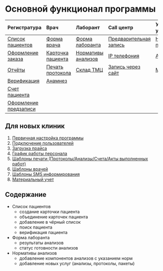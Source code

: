 # Основной функционал программы

| Регистратура       | Врач              | Лаборант            | Call центр             | Управленченский учёт       |
|:------------------|:------------------|:--------------------|:-----------------------|:-----------------------------|
| <a href="./PatientList">Список пациентов</a>  | <a href="./Doctor">Форма врача</a>       | <a href="./labsform">Форма лаборанта</a>     | <a href="./PreRecord">Предварительная запись</a> | <a href="./doctorsonline">Настройка  пользователей</a> 
| <a href="./Order">Оформление заказа</a> | <a href="./PatientCard">Карточка пациента</a> | <a href="./analyzesnorm">Нормативы анализов</a>  | <a href="./IPtele">IP телефония</a>           |<a href="./analytics">Аналитика</a>
| <a href="./reports">Отчёты</a>           | <a href="./ProtocolPechat">Печать протокола</a>  | <a href="./sklad">Склад ТМЦ</a> | <a href="./OnlinePrerecord">Запись через сайт</a>      |<a href="./UserPackages">Модуль зарплаты</a>
| <a href="./verification">Верификация</a> | <a href="./anamnez">Анамнез</a>
|<a href="./count">Счет пациента</a>
|<a href="./PrerecordProcessing">Оформление предзаписи</a>




## Для новых клиник

1. <a href="./InitialConfiguration">Первичная настройка программы</a> 
2. <a href="./Users">Подключение пользователей</a>
3. <a href="./PriceImport&Export">Загрузка прайса</a>
4. <a href="./DoctorSchedule">График работы персонала</a>
5. <a href="./shablonypechati">Шаблоны печати (Протоколы/Анализы/Счета/Акты выполненных работ)</a>
6. <a href="./shablonyprotokolov">Шаблоны врачей</a>
7. <a href="./shablonysms">Шаблоны SMS информирования</a>
8. <a href="./materials">Материальный учет</a>

## Содержание


- Список пациентов
    - создание карточки пациента
    - объединение карточек пациента
    - добавление в чёрный список
    - поиск пациента
    - верификация пациента
- Форма лаборанта
    - результаты анализов
    - статус готовности анализов
- Нормативы анализов
    - добавление компонентов анализов с указанием норм 
    - добавление новых услуг (анализы, протоколы, пакеты)